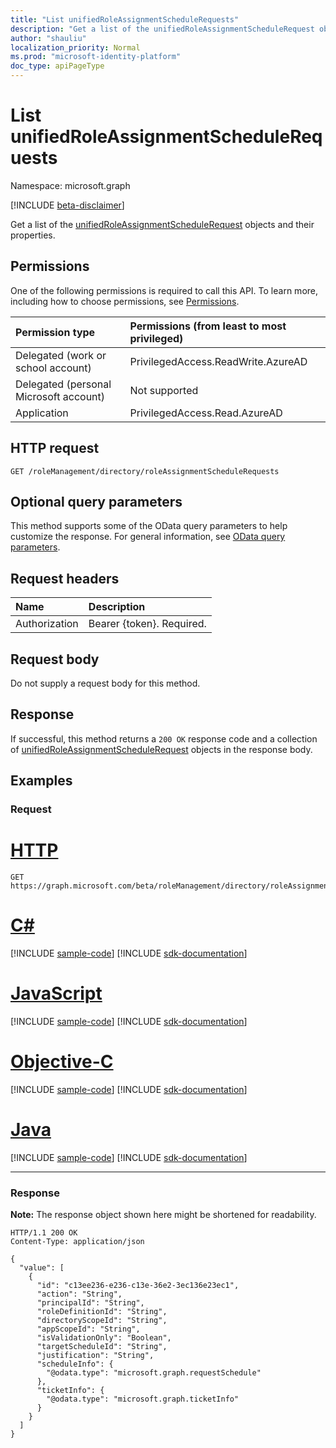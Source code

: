 ```yaml
---
title: "List unifiedRoleAssignmentScheduleRequests"
description: "Get a list of the unifiedRoleAssignmentScheduleRequest objects and their properties."
author: "shauliu"
localization_priority: Normal
ms.prod: "microsoft-identity-platform"
doc_type: apiPageType
---
```


# List unifiedRoleAssignmentScheduleRequests

Namespace: microsoft.graph

[!INCLUDE [beta-disclaimer](../../includes/beta-disclaimer.md)]

Get a list of the [unifiedRoleAssignmentScheduleRequest](../resources/unifiedroleassignmentschedulerequest.md) objects and their properties.

## Permissions

One of the following permissions is required to call this API. To learn more, including how to choose permissions, see [Permissions](/graph/permissions-reference).

| Permission type                        | Permissions (from least to most privileged) |
| :------------------------------------- | :------------------------------------------ |
| Delegated (work or school account)     | PrivilegedAccess.ReadWrite.AzureAD          |
| Delegated (personal Microsoft account) | Not supported                               |
| Application                            | PrivilegedAccess.Read.AzureAD               |

## HTTP request

<!-- {
  "blockType": "ignored"
}
-->

```http
GET /roleManagement/directory/roleAssignmentScheduleRequests
```

## Optional query parameters

This method supports some of the OData query parameters to help customize the response. For general information, see [OData query parameters](/graph/query-parameters).

## Request headers

| Name          | Description               |
| :------------ | :------------------------ |
| Authorization | Bearer {token}. Required. |

## Request body

Do not supply a request body for this method.

## Response

If successful, this method returns a `200 OK` response code and a collection of [unifiedRoleAssignmentScheduleRequest](../resources/unifiedroleassignmentschedulerequest.md) objects in the response body.

## Examples

### Request


# [HTTP](#tab/http)
<!-- {
  "blockType": "request",
  "name": "list_unifiedroleassignmentschedulerequest"
}
-->

```msgraph-interactive
GET https://graph.microsoft.com/beta/roleManagement/directory/roleAssignmentScheduleRequests
```
# [C#](#tab/csharp)
[!INCLUDE [sample-code](../includes/snippets/csharp/list-unifiedroleassignmentschedulerequest-csharp-snippets.md)]
[!INCLUDE [sdk-documentation](../includes/snippets/snippets-sdk-documentation-link.md)]

# [JavaScript](#tab/javascript)
[!INCLUDE [sample-code](../includes/snippets/javascript/list-unifiedroleassignmentschedulerequest-javascript-snippets.md)]
[!INCLUDE [sdk-documentation](../includes/snippets/snippets-sdk-documentation-link.md)]

# [Objective-C](#tab/objc)
[!INCLUDE [sample-code](../includes/snippets/objc/list-unifiedroleassignmentschedulerequest-objc-snippets.md)]
[!INCLUDE [sdk-documentation](../includes/snippets/snippets-sdk-documentation-link.md)]

# [Java](#tab/java)
[!INCLUDE [sample-code](../includes/snippets/java/list-unifiedroleassignmentschedulerequest-java-snippets.md)]
[!INCLUDE [sdk-documentation](../includes/snippets/snippets-sdk-documentation-link.md)]

---


### Response

**Note:** The response object shown here might be shortened for readability.

<!-- {
  "blockType": "response",
  "truncated": true,
  "@odata.type": "Collection(microsoft.graph.unifiedRoleAssignmentScheduleRequest)"
}
-->

```http
HTTP/1.1 200 OK
Content-Type: application/json

{
  "value": [
    {
      "id": "c13ee236-e236-c13e-36e2-3ec136e23ec1",
      "action": "String",
      "principalId": "String",
      "roleDefinitionId": "String",
      "directoryScopeId": "String",
      "appScopeId": "String",
      "isValidationOnly": "Boolean",
      "targetScheduleId": "String",
      "justification": "String",
      "scheduleInfo": {
        "@odata.type": "microsoft.graph.requestSchedule"
      },
      "ticketInfo": {
        "@odata.type": "microsoft.graph.ticketInfo"
      }
    }
  ]
}
```
